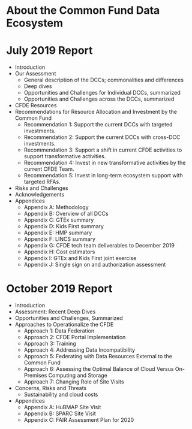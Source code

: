 # About the Common Fund Data Ecosystem
# July 2019 Report
* Introduction
* Our Assessment
    * General description of the DCCs; commonalities and differences
    * Deep dives
    * Opportunities and Challenges for Individual DCCs, summarized
    * Opportunities and Challenges across the DCCs, summarized
* CFDE Resources
* Recommendations for Resource Allocation and Investment by the Common Fund
    * Recommendation 1: Support the current DCCs with targeted investments.
    * Recommendation 2: Support the current DCCs with cross-DCC investments.
    * Recommendation 3: Support a shift in current CFDE activities to support transformative activities.
    * Recommendation 4: Invest in new transformative activities by the current CFDE Team.
    * Recommendation 5: Invest in long-term ecosystem support with targeted RFAs.
* Risks and Challenges
* Acknowledgements
* Appendices
    * Appendix A: Methodology
    * Appendix B: Overview of all DCCs
    * Appendix C: GTEx summary
    * Appendix D: Kids First summary
    * Appendix E: HMP summary
    * Appendix F: LINCS summary
    * Appendix G: CFDE tech team deliverables to December 2019
    * Appendix H: Cost estimators
    * Appendix I: GTEx and Kids First joint exercise
    * Appendix J: Single sign on and authorization assessment
# October 2019 Report
* Introduction
* Assessment: Recent Deep Dives
* Opportunities and Challenges, Summarized
* Approaches to Operationalize the CFDE
    * Approach 1: Data Federation
    * Approach 2: CFDE Portal Implementation
    * Approach 3: Training
    * Approach 4: Addressing Data Incompatibility
    * Approach 5: Federating with Data Resources External to the Common Fund
    * Approach 6: Assessing the Optimal Balance of Cloud Versus On-Premises Computing and Storage
    * Approach 7: Changing Role of Site Visits
* Concerns, Risks and Threats
    * Sustainability and cloud costs
* Appendices
    * Appendix A: HuBMAP Site Visit
    * Appendix B: SPARC Site Visit
    * Appendix C: FAIR Assessment Plan for 2020